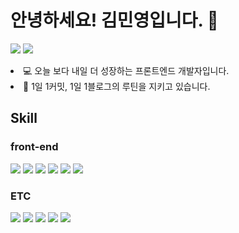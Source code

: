 # 안녕하세요! 김민영입니다. 👋

<a href="https://velog.io/@acwell94"><img src="https://img.shields.io/badge/Blog-12b886?style=flat-square&logo=Micro.blog&logoColor=ffffff"/></a>
<a href="https://scarlet-wolverine-de7.notion.site/Minyoung-Kim-75de3e7bfee04553b67c647a9bbc8d0c"><img src="https://img.shields.io/badge/Portfolio-white?style=flat-square&logo=Notion&logoColor=000000"/></a>

<li>💻 오늘 보다 내일 더 성장하는 프론트엔드 개발자입니다.</li>
<li>🎈 1일 1커밋, 1일 1블로그의 루틴을 지키고 있습니다.</li>

## Skill

### front-end
<img src="https://img.shields.io/badge/HTML5-E34F26?style=flat-square&logo=HTML5&logoColor=white"/>
<img src="https://img.shields.io/badge/CSS3-1572B6?style=flat-square&logo=CSS3&logoColor=white"/>
<img src="https://img.shields.io/badge/JavaScript-F7DF1E?style=flat-square&logo=JavaScript&logoColor=white"/>
<img src="https://img.shields.io/badge/TypeScript-3178C6?style=flat-square&logo=TypeScript&logoColor=white"/>
<img src="https://img.shields.io/badge/react-61DAFB?style=for-the-badge&logo=react&logoColor=black">
<img src="https://img.shields.io/badge/Next.js-000000?style=flat-square&logo=Next.js&logoColor=white"/>

### ETC
<img src="https://img.shields.io/badge/Google Cloud-4285F4?style=flat-square&logo=Google Cloud&logoColor=white"/>
<img src="https://img.shields.io/badge/Git-F05032?style=flat-square&logo=Git&logoColor=white"/>
<img src="https://img.shields.io/badge/GitHub-181717?style=flat-square&logo=GitHub&logoColor=white"/>
<img src="https://img.shields.io/badge/GraphQL-E10098?style=flat-square&logo=GraphQL&logoColor=white"/>
<img src="https://img.shields.io/badge/Apollo Client-311C87?style=flat-square&logo=Apollo GraphQL&logoColor=white"/>

